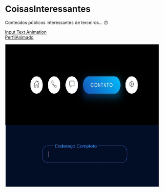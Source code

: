 # CoisasInteressantes
 
Conteúdos públicos interessantes de terceiros... 😙


<a href="https://washingtondevsousa.github.io/CoisasInteressantes/InputTextAnimation/" target="_blank">Input Text Animation</a><br>
<a href="https://washingtondevsousa.github.io/CoisasInteressantes/perfilAnimado/" target="_blank">PerfilAnimado</a>

<img src="./content.jpg">